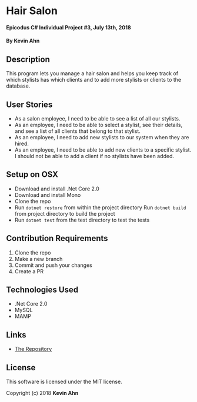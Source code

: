 # Hair Salon

#### Epicodus C# Individual Project #3, July 13th, 2018

#### By Kevin Ahn

## Description

This program lets you manage a hair salon and helps you keep track of which stylists has which clients and to add more stylists or clients to the database.

## User Stories

* As a salon employee, I need to be able to see a list of all our stylists.
* As an employee, I need to be able to select a stylist, see their details, and see a list of all clients that belong to that stylist.
* As an employee, I need to add new stylists to our system when they are hired.
* As an employee, I need to be able to add new clients to a specific stylist. I should not be able to add a client if no stylists have been added.


## Setup on OSX

* Download and install .Net Core 2.0
* Download and install Mono
* Clone the repo
* Run `dotnet restore` from within the project directory
Run `dotnet build` from project directory to build the project
* Run `dotnet test` from the test directory to test the tests

## Contribution Requirements

1. Clone the repo
1. Make a new branch
1. Commit and push your changes
1. Create a PR

## Technologies Used

* .Net Core 2.0
*  MySQL
*  MAMP


## Links

* [The Repository](https://github.com/kevinahn7/hair-salon)

## License

This software is licensed under the MIT license.

Copyright (c) 2018 **Kevin Ahn**